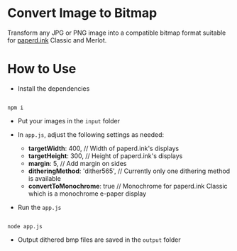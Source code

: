 # Convert Image to Bitmap
Transform any JPG or PNG image into a compatible bitmap format suitable for [paperd.ink](https://paperd.ink) Classic and Merlot.

# How to Use
- Install the dependencies
```

npm i

```

- Put your images in the `input` folder
- In `app.js`, adjust the following settings as needed:
  - **targetWidth**: 400, // Width of paperd.ink's displays
  - **targetHeight**: 300, // Height of paperd.ink's displays
  - **margin**: 5, // Add margin on sides
  - **ditheringMethod**: 'dither565', // Currently only one dithering method is available
  - **convertToMonochrome**: true // Monochrome for paperd.ink Classic which is a monochrome e-paper display

- Run the `app.js`
```

node app.js

```
- Output dithered bmp files are saved in the `output` folder
